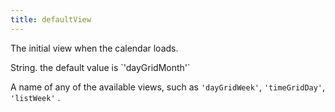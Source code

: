 ```yaml
---
title: defaultView
---
```


The initial view when the calendar loads.

<div class='spec' markdown='1'>
String. the default value is `'dayGridMonth'`
</div>

A name of any of the available views, such as `'dayGridWeek'`, `'timeGridDay'`, `'listWeek'` .
